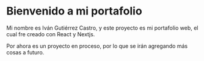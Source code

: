 # Bienvenido a mi portafolio

Mi nombre es Iván Gutiérrez Castro, y este proyecto es mi portafolio web, el cual fre creado con React y Nextjs.

Por ahora es un proyecto en proceso, por lo que se irán agregando más cosas a futuro.

